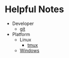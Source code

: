 # Helpful Notes

* Developer
  * [git](git.md)
* Platform
  * Linux
    * [tmux](tmux.md)
  * [Windows](windows.md)